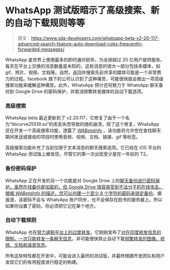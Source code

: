 # WhatsApp 测试版暗示了高级搜索、新的自动下载规则等等

> 原文：<https://www.xda-developers.com/whatsapp-beta-v2-20-117-advanced-search-feature-auto-download-rules-frequently-forwarded-messages/>

WhatsApp 是世界上使用最多的即时通讯软件，为全球超过 20 亿用户提供服务。每天在平台上交换的消息数量是未知的，这些消息的很大一部分包括多媒体，如 gif、照片、视频、文档等。自然，返回并搜索先前共享的媒体可能是一个非常费力的过程。facebook 旗下的公司认识到了这种痛苦，可能很快就会推出一项高级搜索功能来缓解这种痛苦。此外，WhatsApp 预计还将致力于 WhatsApp 聊天备份到 Google Drive 的密码保护，并取消频繁转发媒体的自动下载选项。

### 高级搜索

WhatsApp beta 最近更新到了 v2.20.117，它修复了由于一个名为“libcurve25519.so”的库丢失而导致的随机崩溃。除了这个修复，WhatsApp 还在开发一个高级搜索功能，透露了 [*WABetaInfo*](https://wabetainfo.com/whatsapp-beta-for-android-2-20-117-whats-new/) 。该功能将允许您在查找聊天期间发送或接收的项目时使用音频、视频、文档、链接、gif 等标签。

高级搜索功能补充了当前仅限于文本消息的聊天搜索选项。它已经在 iOS 平台的 WhatsApp 测试版上被发现，尽管它的第一次出现至少是在一年前的 T2。

### 备份密码保护

WhatsApp 正在开发的另一个功能是对 Google Drive 上的[聊天备份进行密码保护。虽然在线备份是加密的，但 Google Drive 很容易受到不法分子的在线攻击。根据 *WABetaInfo* 的描述，您可以创建一个至少 8 个字符的密码来](https://www.xda-developers.com/whatsapp-backup-google-drive-storage-quota/)[锁定备份](https://www.xda-developers.com/whatsapp-prepares-password-protect-chat-backup/)。据报道，该密码不会与 WhatsApp 账户同步，也不会保存在脸书的服务器上。所以如果你设置了密码，你必须把它记在某个地方。

### 自动下载规则

WhatsApp 也在[努力遏制平台上的过度转发](https://www.xda-developers.com/whatsapp-group-administrators-stop-sending-frequently-forwarded-messages/)。它刚刚宣布了[对在印度转发信息的限制，一次只能转发一条聊天信息](https://www.xda-developers.com/whatsapp-tightens-restrictions-forwarded-messages/)，并可能很快禁止自动下载[频繁转发的图像、视频、文档和语音信息](https://www.xda-developers.com/whatsapp-beta-consecutive-voice-notes-frequently-forwarded/)。

所有这些特性都在开发中，可能会进入最终的测试版，并最终根据开发团队和用户发现它们的有用程度进行稳定的构建。